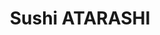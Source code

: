 ---
layout: place
title: Sushi ATARASHI
permalink: /pennsylvania/pittsburgh/sushi-atarashi.html
stateAbbr: PA
stateName: Pennsylvania
cityName: Pittsburgh
seo:
  type: restaurant
  links: https://sushiatarashi.com/
place_id: ChIJnYeF6ynyNIgRpvE8GG_enX0
photos:
  - name: >-
      places/ChIJnYeF6ynyNIgRpvE8GG_enX0/photos/AeeoHcI2cuukiuHc3lXMB2EcJhRCzytENW-O-tou_6rQqtWb3B3GMddZE-i0HL2eiH1T9gJOO1qdgdCznKoszxDAeDzIP0Sb9UZZp2acYjnnqVLv1dTVzQrweLs1P-qpNyy-mwhSoiX_KVNH4trWOFjZw4jA63Q59MEteYIzBP4XsMzjYobwBrb1x3uujDRiuXLquBRAP4YuJe61PIXLlxSm5qmJqT_8l28I1M6HJ2V8jO-aZzxL5CiSNVXNb0txtOnGGsq9EQoFQpMdvPGKAoHHVusH0UKcYgfzwUsWIC8sSQy8Qw
    widthPx: 4032
    heightPx: 3024
    authorAttributions:
      - displayName: Sushi ATARASHI
        uri: https://maps.google.com/maps/contrib/117147010739038877710
        photoUri: >-
          https://lh3.googleusercontent.com/a-/ALV-UjVQAufZqHOkwQZTHasEb7RJvV5CUHFf-pIb-s3LdSTjM5BGocZb=s100-p-k-no-mo
    flagContentUri: >-
      https://www.google.com/local/imagery/report/?cb_client=maps_api_places.places_api&image_key=!1e10!2sAF1QipM-7gcJVcarXuai5eUZHkdgd6mS172TB4e95Zxi&hl=en-US
    googleMapsUri: >-
      https://www.google.com/maps/place//data=!3m4!1e2!3m2!1sAF1QipM-7gcJVcarXuai5eUZHkdgd6mS172TB4e95Zxi!2e10!4m2!3m1!1s0x8834f229eb85879d:0x7d9dde6f183cf1a6
  - name: >-
      places/ChIJnYeF6ynyNIgRpvE8GG_enX0/photos/AeeoHcJs7Bx4zMwOqlIPS7SKgS_a3dsI2mT4NzF_XR9b65-QXVfjiOpdOT6_yT6aHha8DgP9JO_zRPrAh2OJX7hXLlZwfIAjM40AGl_X4Q1HkleJpAtXJMXi1JmPgHmTstXYOmcM-jpY6tAIbohN5uLzC6HuFa6nCs5Rg6vwgdu1Fb0Oyavm0Kl_sDXH82x3ConMs-2XGInfnHyctuiKu9FEvL-haozI1xyeLId7e4X6_VTB2D3lT3UhBwcMF7uaDX4e-PNu75iC1Naszvw-873JD5Uui_L0gfaLxDMMUbeznPCShQ
    widthPx: 4800
    heightPx: 3200
    authorAttributions:
      - displayName: Sushi ATARASHI
        uri: https://maps.google.com/maps/contrib/117147010739038877710
        photoUri: >-
          https://lh3.googleusercontent.com/a-/ALV-UjVQAufZqHOkwQZTHasEb7RJvV5CUHFf-pIb-s3LdSTjM5BGocZb=s100-p-k-no-mo
    flagContentUri: >-
      https://www.google.com/local/imagery/report/?cb_client=maps_api_places.places_api&image_key=!1e10!2sAF1QipNrOqrRSPUKOg5xgYni5mHyTrLgybXdTyVb_4yK&hl=en-US
    googleMapsUri: >-
      https://www.google.com/maps/place//data=!3m4!1e2!3m2!1sAF1QipNrOqrRSPUKOg5xgYni5mHyTrLgybXdTyVb_4yK!2e10!4m2!3m1!1s0x8834f229eb85879d:0x7d9dde6f183cf1a6
  - name: >-
      places/ChIJnYeF6ynyNIgRpvE8GG_enX0/photos/AeeoHcLn7X4jFNge6OLIqB0Yk7A6yycYrLQmzc0Yho8wPDfFrXekW4xv3gutbvSGxk8UAJ_Q9IKqjuFYJwXuUMnw7KCOkT20_XKB7A5cDZdTcfJZgHll7COoWUm3O2XwlAk5cM3j_SphnlSmHwYRcL3XORB0fh_jhMs1bOlgO8CsyPEOYkSu2lARV_89s4h8knvqDy96qBNi6iEmX_QH3jp-2ifqbCMd0y52amajnqElTSn1w2G6oi5vU2ByQ8ch9PP7sd5OYn1_4MbCgLxgVk0TOTyzqGTAwlyoX25t5UNJa9VgtA
    widthPx: 4104
    heightPx: 2856
    authorAttributions:
      - displayName: Sushi ATARASHI
        uri: https://maps.google.com/maps/contrib/117147010739038877710
        photoUri: >-
          https://lh3.googleusercontent.com/a-/ALV-UjVQAufZqHOkwQZTHasEb7RJvV5CUHFf-pIb-s3LdSTjM5BGocZb=s100-p-k-no-mo
    flagContentUri: >-
      https://www.google.com/local/imagery/report/?cb_client=maps_api_places.places_api&image_key=!1e10!2sAF1QipNlSbpm02MWWE2dTVdS327un9UB-Kxzm8rn13fF&hl=en-US
    googleMapsUri: >-
      https://www.google.com/maps/place//data=!3m4!1e2!3m2!1sAF1QipNlSbpm02MWWE2dTVdS327un9UB-Kxzm8rn13fF!2e10!4m2!3m1!1s0x8834f229eb85879d:0x7d9dde6f183cf1a6
  - name: >-
      places/ChIJnYeF6ynyNIgRpvE8GG_enX0/photos/AeeoHcKCmlj4_zY1o0UfuRhGMIA94kG-UnhZ_dSkFPyWt3oO_edffWJOfi5HfGEED2gtgh9WcfUPgvfwZXVb1NtirTlBJNMpXUt7MmJi_9_f-LhvoI5smAnuflfOvw3ctIJo5YYHHSqjATsIOjwbvHR0qOEYOm9h4Ehz7YMnQdCIinnWdAn5D6X546efE4DA7pI58wy_Ew-335oPZqiZgDsQ9N5UbW1h47KHL7Bhe9dqeUKxuYCpuBhixlIifVceLGrVVIjN1bb-oFFYZeCLu4RF7WD5LhsoEFqJOQyf8Pp8ejctvA
    widthPx: 3000
    heightPx: 3000
    authorAttributions:
      - displayName: Sushi ATARASHI
        uri: https://maps.google.com/maps/contrib/117147010739038877710
        photoUri: >-
          https://lh3.googleusercontent.com/a-/ALV-UjVQAufZqHOkwQZTHasEb7RJvV5CUHFf-pIb-s3LdSTjM5BGocZb=s100-p-k-no-mo
    flagContentUri: >-
      https://www.google.com/local/imagery/report/?cb_client=maps_api_places.places_api&image_key=!1e10!2sAF1QipNI54NqcFLf_ZHzHZlzfV3qpmLRUswst19_IfgY&hl=en-US
    googleMapsUri: >-
      https://www.google.com/maps/place//data=!3m4!1e2!3m2!1sAF1QipNI54NqcFLf_ZHzHZlzfV3qpmLRUswst19_IfgY!2e10!4m2!3m1!1s0x8834f229eb85879d:0x7d9dde6f183cf1a6
  - name: >-
      places/ChIJnYeF6ynyNIgRpvE8GG_enX0/photos/AeeoHcID-A3bQinMn9WcNAWvpaBIWhifv2bmzSnI7eApSda5k2_GORz0V3QySnFaQykwMR7YCb_qh7W0OqjVQN6hlFk5L6x7VE9II-3c2Lqf_iQW8sTSZKgoEzgMwD1Z_8uVUeapYZJjoevcIxSxJ2KnrfTu5vnrjKdf5V9GVHTHHlxs-xKfE8PxBlb38aUR1CpAoN6LPg7aVAmm6kChRa7k0v0AfJjUgObYgNEmXnY-iJIWTVUMtps9rQ3PAp9_lcVgMncnNrKdkcD4PEhS3vSBY3eos7O0QQLAvQts53ltP2ZO2vsq5YFE_fMpSwCr1xEhGwg0_2arvAeIYKmqxzSprNqAgpbOOlsRfhUj67xexxa3mWpNdz72yo4iarkqxV0nVWEEVObs2QSUAK0YWg9jBskL5Q0socWSfNXBmGScSptyBQ
    widthPx: 1908
    heightPx: 4032
    authorAttributions:
      - displayName: Tiffany Nagy
        uri: https://maps.google.com/maps/contrib/107305179319036246307
        photoUri: >-
          https://lh3.googleusercontent.com/a-/ALV-UjUTYNJ2ekNPJBGo88lxkUgOzM_dOyJ2ASbcv9-yOeE4To5h7DJvMA=s100-p-k-no-mo
    flagContentUri: >-
      https://www.google.com/local/imagery/report/?cb_client=maps_api_places.places_api&image_key=!1e10!2sCIHM0ogKEICAgICOmNCxCg&hl=en-US
    googleMapsUri: >-
      https://www.google.com/maps/place//data=!3m4!1e2!3m2!1sCIHM0ogKEICAgICOmNCxCg!2e10!4m2!3m1!1s0x8834f229eb85879d:0x7d9dde6f183cf1a6
  - name: >-
      places/ChIJnYeF6ynyNIgRpvE8GG_enX0/photos/AeeoHcLKKBEl1GmYbbuko0bC21YW6iRMLXP_15HveYQDbzgMOvjBX24f2U4ifXxf2ws6Uh-mWMU0ZqjV-_orRYlwSs2db9t_smrSavKuOQa6f3Su581rlK-gOJ6gUld_y3pQLQGsH1OLNJT7mBkWIW-hTlhixDKPgslNQBPHFCbpI8PzilogzlEdIg8HkU17nKln6TIi6uNyHyu6hDkYtqNpwkDSVcnDGBFOctdGye-vtB2oZAqAisKtexBAkM8afCAenRVf-Tr8jLysgjYm8zApyUHXZKXse15YlbC9DZhbtWP_HA
    widthPx: 2000
    heightPx: 1333
    authorAttributions:
      - displayName: Sushi ATARASHI
        uri: https://maps.google.com/maps/contrib/117147010739038877710
        photoUri: >-
          https://lh3.googleusercontent.com/a-/ALV-UjVQAufZqHOkwQZTHasEb7RJvV5CUHFf-pIb-s3LdSTjM5BGocZb=s100-p-k-no-mo
    flagContentUri: >-
      https://www.google.com/local/imagery/report/?cb_client=maps_api_places.places_api&image_key=!1e10!2sAF1QipOFYAfWFrB6RvjuXL0iGI9tLhd8RuZUxcj-miol&hl=en-US
    googleMapsUri: >-
      https://www.google.com/maps/place//data=!3m4!1e2!3m2!1sAF1QipOFYAfWFrB6RvjuXL0iGI9tLhd8RuZUxcj-miol!2e10!4m2!3m1!1s0x8834f229eb85879d:0x7d9dde6f183cf1a6
  - name: >-
      places/ChIJnYeF6ynyNIgRpvE8GG_enX0/photos/AeeoHcIsbELSLwfKJipLFm7gxbNnrjVX7nyzVjJIQDTB4KVD7aGa5WpXnupItDTAYQG9T8T0fDIxlBc7jOGbzbmHPrCKaM0N8k6cFKnyTdFadYQdC7MwzghTjR5PmJnRtXjahY2KKBE-fehVjblHl6Eym28xESBFZUvYj4gF4A_PQTRgRaOkT-9jFGQRUc-tkWkdibkr-rOqJzqZOJzB1jYoFT0JNBll_W16ZmOQFr2I8Wmy3dk7D1obRDGDxokvk4p_Ttldyla2cM-aw7nSPUDG-kbb6llgsj9BxyE6uj4PwgeV5A
    widthPx: 2550
    heightPx: 3300
    authorAttributions:
      - displayName: Sushi ATARASHI
        uri: https://maps.google.com/maps/contrib/117147010739038877710
        photoUri: >-
          https://lh3.googleusercontent.com/a-/ALV-UjVQAufZqHOkwQZTHasEb7RJvV5CUHFf-pIb-s3LdSTjM5BGocZb=s100-p-k-no-mo
    flagContentUri: >-
      https://www.google.com/local/imagery/report/?cb_client=maps_api_places.places_api&image_key=!1e10!2sAF1QipP8IK--Gr4mMSJ-wzHo5Aeam7sHgWIEED9J6xww&hl=en-US
    googleMapsUri: >-
      https://www.google.com/maps/place//data=!3m4!1e2!3m2!1sAF1QipP8IK--Gr4mMSJ-wzHo5Aeam7sHgWIEED9J6xww!2e10!4m2!3m1!1s0x8834f229eb85879d:0x7d9dde6f183cf1a6
  - name: >-
      places/ChIJnYeF6ynyNIgRpvE8GG_enX0/photos/AeeoHcJ406OeBH5LUpBtxtMABWWff-Gw-uEcut_EkOHSZQ2XH7OXThv0D13yXzn-TnesHdrwsxjNQIBQ-bIbl-uxWlb_7ZWHkGxigPUVtORD2i-PykBUJnNvl--cCtfkXC7DLETydtX9EK_MlPifrUdWX6Wmddl6hSOMlp2hXc12ztqoYHwxSQqkP2zq1_tugQ_aISHore51zfN6rAhaPNgmkkRjmso3t5pNuhXTEC_UyWU3qNQpYFVDzEoP6yeFPY5nHXGqmJ7GtPjaGEm7bcKfegS1YFfqMejlWFLf5PgEmC3sqgHyoTGobSb84ODve41oElI5muJMLIWrwogu7p7_FPXA_tgdpXfHagHyHSf75pMtxwYFq3IrtxEYn-cpRo5EZNjA8J6WxiPa0GciDjmWCCu8IcSueo7JoRPfjczIOCHMMzkR
    widthPx: 2252
    heightPx: 4000
    authorAttributions:
      - displayName: Amelia Gearhart
        uri: https://maps.google.com/maps/contrib/107169376402182381200
        photoUri: >-
          https://lh3.googleusercontent.com/a-/ALV-UjVoDw_r4PisE1YUAHdxZsvu1jZxFXpjye-_rXS4uviHEQOS7fs=s100-p-k-no-mo
    flagContentUri: >-
      https://www.google.com/local/imagery/report/?cb_client=maps_api_places.places_api&image_key=!1e10!2sCIHM0ogKEICAgID71PP71AE&hl=en-US
    googleMapsUri: >-
      https://www.google.com/maps/place//data=!3m4!1e2!3m2!1sCIHM0ogKEICAgID71PP71AE!2e10!4m2!3m1!1s0x8834f229eb85879d:0x7d9dde6f183cf1a6
  - name: >-
      places/ChIJnYeF6ynyNIgRpvE8GG_enX0/photos/AeeoHcJoZjkzQNN1kSsfyj6xX5zRRkqYsbk3DPzn_7fgiK8lSNZqgXPK5u9Lceb21R_SlftO9u3fQCD2vS3qm92Mn3TGAw_htS-OPRsbbD-FyVR5k-eFfTraLMcuooYwPPb0jwdSVyYmnA4TaWcVU-mx6HTtTzvbXZXoQAs2khomQ3u-IQd0z6N8ZiiqlkjuGb_dzr9jziMOyWJDf4qPq5ZlWYFjn8Y1RCqmZOWO9488FJqalyF_xlD4S4lc2t5PPE4C1Iy7wqTpHPv8NY1eAYm13WF3t_F7ap9xcjTunRYYJygQ4_Cev4vSNCTUkETgmN9qI3rLkDx13wrrKc04UgArxoDHc3m0KVZFvuQ1V9keigudC_J_hBq08YuhgQ8Te7E4JCV4-6aU05nDpa2_FK1PkArWEM0dLEQuffN0XpHvRRNhsgCh
    widthPx: 4000
    heightPx: 3000
    authorAttributions:
      - displayName: Pittsburgh Real
        uri: https://maps.google.com/maps/contrib/105964881711068334722
        photoUri: >-
          https://lh3.googleusercontent.com/a-/ALV-UjU0XHF9uFRNW6k1Z6munCfy4bVZSLtfF0aakK70KT9umq8aPIqp=s100-p-k-no-mo
    flagContentUri: >-
      https://www.google.com/local/imagery/report/?cb_client=maps_api_places.places_api&image_key=!1e10!2sCIHM0ogKEICAgIDpuo3F7gE&hl=en-US
    googleMapsUri: >-
      https://www.google.com/maps/place//data=!3m4!1e2!3m2!1sCIHM0ogKEICAgIDpuo3F7gE!2e10!4m2!3m1!1s0x8834f229eb85879d:0x7d9dde6f183cf1a6
  - name: >-
      places/ChIJnYeF6ynyNIgRpvE8GG_enX0/photos/AeeoHcKPdXXnIusVCEH6aVONkfeoT_4W4r8dl3feVYgs_h6ONWK_1ANkedkAvJINvNTXQ1jZN4eCgq5EUEOYVAbd0c1YiKaiwD9yZl3rwjtSh2-N7ySiGfKuAiv2RyDthCC2nUmvZXBZljuwm7-QWVkf68nUrtigqjPMKQYRc4vuX9Oow57-ROyqNelfdXFowDH_u_dqWQ5vtJ508v6cFcp_fol7gtLKqb8LJy8wB_AyzsUM4v9kq4ye3p2kMPtxBHzlbgvTbRsH3Fc9GqSO-rKztbWUmcSaMEI6HBxZZUpEFbBYxoF-2w_D29JbfYtP5ovmFd9ua_3r_M0RhZJTGLq81XsyfYLM9vMrsvcX1JLWRGQlNJiveuCZPfws69o3nwrsIFXoW9tnmzxQr4-y6l24e40jx8ufzN8C8qf6PIj7jWjCDp6D
    widthPx: 4032
    heightPx: 3024
    authorAttributions:
      - displayName: Brent B.
        uri: https://maps.google.com/maps/contrib/116217289823754521458
        photoUri: >-
          https://lh3.googleusercontent.com/a-/ALV-UjUGwrhmSK9x0FEVI4CBDA-8YMAMB3wBdO5Fztcee1Aiatxq5WVj=s100-p-k-no-mo
    flagContentUri: >-
      https://www.google.com/local/imagery/report/?cb_client=maps_api_places.places_api&image_key=!1e10!2sCIHM0ogKEICAgICM-7L16QE&hl=en-US
    googleMapsUri: >-
      https://www.google.com/maps/place//data=!3m4!1e2!3m2!1sCIHM0ogKEICAgICM-7L16QE!2e10!4m2!3m1!1s0x8834f229eb85879d:0x7d9dde6f183cf1a6
address: 120 Oakland Ave, Pittsburgh, PA 15213, USA
street: 120 Oakland Ave
city: Pittsburgh
state: PA
zip: '15213'
country: USA
neighborhood: West Oakland
latitude: '40.441709'
longitude: '-79.957339'
accessibility_options:
  wheelchairAccessibleEntrance: true
  wheelchairAccessibleRestroom: true
  wheelchairAccessibleSeating: true
business_status: OPERATIONAL
name: Sushi ATARASHI
google_maps_links:
  directionsUri: >-
    https://www.google.com/maps/dir//''/data=!4m7!4m6!1m1!4e2!1m2!1m1!1s0x8834f229eb85879d:0x7d9dde6f183cf1a6!3e0
  placeUri: https://maps.google.com/?cid=9051635394813948326
  writeAReviewUri: >-
    https://www.google.com/maps/place//data=!4m3!3m2!1s0x8834f229eb85879d:0x7d9dde6f183cf1a6!12e1
  reviewsUri: >-
    https://www.google.com/maps/place//data=!4m4!3m3!1s0x8834f229eb85879d:0x7d9dde6f183cf1a6!9m1!1b1
  photosUri: >-
    https://www.google.com/maps/place//data=!4m3!3m2!1s0x8834f229eb85879d:0x7d9dde6f183cf1a6!10e5
primary_type: Sushi Restaurant
opening_hours:
  openNow: true
  periods:
    - open:
        day: 0
        hour: 10
        minute: 30
      close:
        day: 0
        hour: 21
        minute: 0
    - open:
        day: 1
        hour: 10
        minute: 30
      close:
        day: 1
        hour: 21
        minute: 0
    - open:
        day: 2
        hour: 10
        minute: 30
      close:
        day: 2
        hour: 21
        minute: 0
    - open:
        day: 3
        hour: 10
        minute: 30
      close:
        day: 3
        hour: 21
        minute: 0
    - open:
        day: 4
        hour: 10
        minute: 30
      close:
        day: 4
        hour: 21
        minute: 0
    - open:
        day: 5
        hour: 10
        minute: 30
      close:
        day: 5
        hour: 21
        minute: 0
    - open:
        day: 6
        hour: 10
        minute: 30
      close:
        day: 6
        hour: 21
        minute: 0
  weekdayDescriptions:
    - 'Monday: 10:30 AM – 9:00 PM'
    - 'Tuesday: 10:30 AM – 9:00 PM'
    - 'Wednesday: 10:30 AM – 9:00 PM'
    - 'Thursday: 10:30 AM – 9:00 PM'
    - 'Friday: 10:30 AM – 9:00 PM'
    - 'Saturday: 10:30 AM – 9:00 PM'
    - 'Sunday: 10:30 AM – 9:00 PM'
  nextCloseTime: '2025-05-04T01:00:00Z'
secondary_opening_hours:
  regular:
    weekdayDescriptions: null
    type: null
  current:
    weekdayDescriptions: null
    type: null
phone: (412) 687-3858
price_level: PRICE_LEVEL_INEXPENSIVE
price_range: $10 &ndash; $20
rating: '4.3'
rating_count: 587
website: https://sushiatarashi.com/
description: >-
  Discover Sushi ATARASHI in Pittsburgh, PA$$$Sushi ATARASHI in Pittsburgh, PA,
  stands out as a welcoming Japanese restaurant where guests can personalize
  their sushi rolls or explore a variety of poke bowls and bento boxes, blending
  creativity with authentic flavors. This spot emphasizes accessibility with
  wheelchair-friendly entrances, restrooms, and seating, making it easy for
  everyone to enjoy a casual meal. Open daily from 10:30 AM to 9:00 PM, it
  offers a relaxed atmosphere perfect for quick lunches or evening outings,
  highlighted by its fresh ingredients and thoughtful menu options. Whether
  you're seeking top sushi options in a vibrant setting, this location delivers
  a satisfying experience that combines tradition with modern twists, appealing
  to those looking for quality Japanese cuisine nearby.
generative_summary: >-
  Discover Sushi ATARASHI in Pittsburgh, PA$$$Sushi ATARASHI in Pittsburgh, PA,
  stands out as a welcoming Japanese restaurant where guests can personalize
  their sushi rolls or explore a variety of poke bowls and bento boxes, blending
  creativity with authentic flavors. This spot emphasizes accessibility with
  wheelchair-friendly entrances, restrooms, and seating, making it easy for
  everyone to enjoy a casual meal. Open daily from 10:30 AM to 9:00 PM, it
  offers a relaxed atmosphere perfect for quick lunches or evening outings,
  highlighted by its fresh ingredients and thoughtful menu options. Whether
  you're seeking top sushi options in a vibrant setting, this location delivers
  a satisfying experience that combines tradition with modern twists, appealing
  to those looking for quality Japanese cuisine nearby.
generative_disclosure: Summarized by AI using the Grok-3-Mini model.
reviews: null
review_summary: >-
  What Customers Are Buzzing About$$$Visitors to this sushi spot often rave
  about the fresh, customizable dishes that make every meal feel unique and
  exciting, based on its strong overall ratings. Many highlight the great value
  for the price, with affordable options that don't skimp on flavor or portion
  sizes, earning it a solid reputation among local diners. Folks appreciate the
  friendly service and efficient operations, which keep the experience smooth
  and enjoyable even during busy times. While opinions vary slightly, the
  general consensus leans positive, with plenty of praise for the variety that
  caters to different tastes, making it a go-to choice for anyone craving
  reliable sushi in the area. Overall, it's clear this place hits the mark for
  those hunting for tasty, approachable Japanese eats without any major
  letdowns.
review_disclosure: Summarized by AI using the Grok-3-Mini model.
parking_options: null
payment_options: null
allow_dogs: null
curbside_pickup: null
delivery: null
dine_in: null
good_for_children: null
good_for_groups: null
good_for_sports: null
live_music: null
menu_for_children: null
outdoor_seating: null
reservable: null
restroom: null
serves_beer: null
serves_breakfast: null
serves_brunch: null
serves_cocktails: null
serves_coffee: null
serves_dinner: null
serves_dessert: null
serves_lunch: null
serves_vegetarian_food: null
serves_wine: null
takeout: null
update_category: enterprise
places_description: null

---